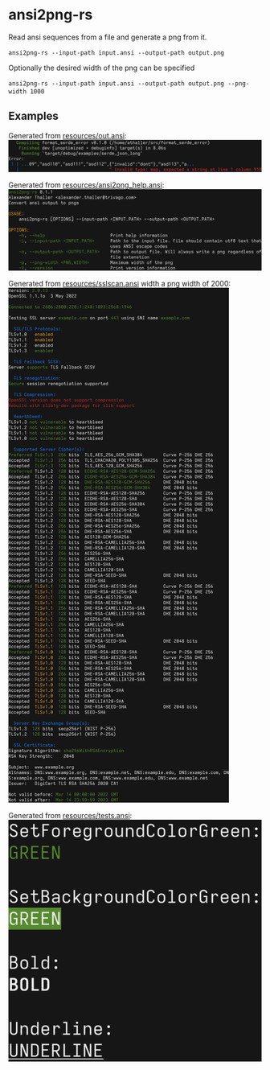 # ansi2png-rs

Read ansi sequences from a file and generate a png from it.

```
ansi2png-rs --input-path input.ansi --output-path output.png
```

Optionally the desired width of the png can be specified
```
ansi2png-rs --input-path input.ansi --output-path output.png --png-width 1000
```

## Examples

Generated from [resources/out.ansi](resources/out.ansi):
!["example output"](resources/out.png)

Generated from [resources/ansi2png_help.ansi](resources/ansi2png_help.ansi):
!["ansi2png help output"](resources/ansi2png_help.png)

Generated from [resources/sslscan.ansi](resources/sslscan.ansi) width a png width of 2000:
!["example sslscan"](resources/sslscan.png)

Generated from [resources/tests.ansi](resources/tests.ansi):
!["example tests"](resources/tests.png)
